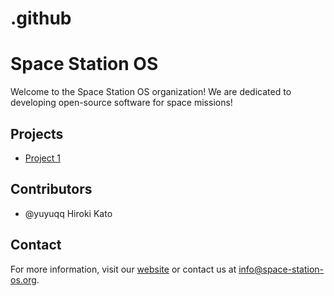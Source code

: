 # .github
# Space Station OS
Welcome to the Space Station OS organization! We are dedicated to developing open-source software for space missions!

## Projects
- [Project 1](https://github.com/space-station-os/space_station_os)

## Contributors
- @yuyuqq Hiroki Kato

## Contact
For more information, visit our [website](https://space-station-os.github.io) or contact us at info@space-station-os.org.
